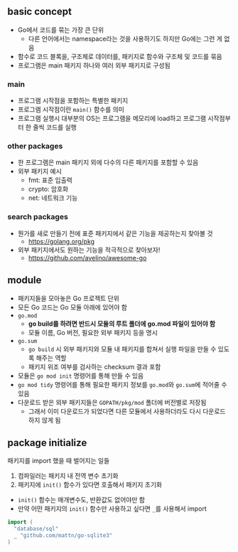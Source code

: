 ## basic concept

- Go에서 코드를 묶는 가장 큰 단위
  - 다른 언어에서는 namespace라는 것을 사용하기도 하지만 Go에는 그런 게 없음
- 함수로 코드 블록을, 구조체로 데이터를, 패키지로 함수와 구조체 및 코드를 묶음
- 프로그램은 main 패키지 하나와 여러 외부 패키지로 구성됨

### main

- 프로그램 시작점을 포함하는 특별한 패키지
- 프로그램 시작점이란 `main()` 함수를 의미
- 프로그램 실행시 대부분의 OS는 프로그램을 메모리에 load하고 프로그램 시작점부터 한 줄씩 코드를 실행

### other packages

- 한 프로그램은 main 패키지 외에 다수의 다른 패키지를 포함할 수 있음
- 외부 패키지 예시
  - fmt: 표준 입출력
  - crypto: 암호화
  - net: 네트워크 기능

### search packages

- 뭔가를 새로 만들기 전에 표준 패키지에서 같은 기능을 제공하는지 찾아볼 것
  - https://golang.org/pkg
- 외부 패키지에서도 원하는 기능을 적극적으로 찾아보자!
  - https://github.com/avelino/awesome-go

## module

- 패키지들을 모아놓은 Go 프로젝트 단위
- 모든 Go 코드는 Go 모듈 아래에 있어야 함
- `go.mod`
  - **go build를 하려면 반드시 모듈의 루트 폴더에 go.mod 파일이 있어야 함**
  - 모듈 이름, Go 버전, 필요한 외부 패키지 등을 명시
- `go.sum`
  - `go build` 시 외부 패키지와 모듈 내 패키지를 합쳐서 실행 파일을 만들 수 있도록 해주는 역할
  - 패키지 위조 여부를 검사하는 checksum 결과 포함
- 모듈은 `go mod init` 명령어를 통해 만들 수 있음
- `go mod tidy` 명령어를 통해 필요한 패키지 정보를 `go.mod`와 `go.sum`에 적어줄 수 있음
- 다운로드 받은 외부 패키지들은 `GOPATH/pkg/mod` 폴더에 버전별로 저장됨
  - 그래서 이미 다운로드가 되었다면 다른 모듈에서 사용하더라도 다시 다운로드하지 않게 됨

## package initialize

패키지를 import 했을 때 벌어지는 일들

1. 컴파일러는 패키지 내 전역 변수 초기화
2. 패키지에 `init()` 함수가 있다면 호출해서 패키지 초기화

- `init()` 함수는 매개변수도, 반환값도 없어야만 함
- 만약 어떤 패키지의 `init()` 함수만 사용하고 싶다면 `_`를 사용해서 import

```go
import (
  "database/sql"
  _ "github.com/mattn/go-sqlite3"
)
```
